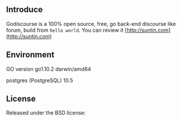 ## Introduce

Godiscourse is a 100% open source, free, go back-end discourse like forum, build from `hello world`. You can review it [http://suntin.com](http://suntin.com)

## Environment

GO version go1.10.2 darwin/amd64

postgres (PostgreSQL) 10.5

## License

Released under the BSD license:
